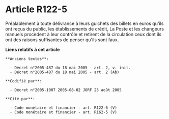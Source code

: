 # Article R122-5

Préalablement à toute délivrance à leurs guichets des billets en euros qu'ils ont reçus du public, les établissements de
crédit, La Poste et les changeurs manuels procèdent à leur contrôle et retirent de la circulation ceux dont ils ont des
raisons suffisantes de penser qu'ils sont faux.

**Liens relatifs à cet article**

	**Anciens textes**:

	  - Décret n°2005-487 du 18 mai 2005 - art. 2, v. init.
	  - Décret n°2005-487 du 18 mai 2005 - art. 2 (Ab)

	**Codifié par**:

	  - Décret n°2005-1007 2005-08-02 JORF 25 août 2005

	**Cité par**:

	  - Code monétaire et financier - art. R122-6 (V)
	  - Code monétaire et financier - art. R162-5 (V)
